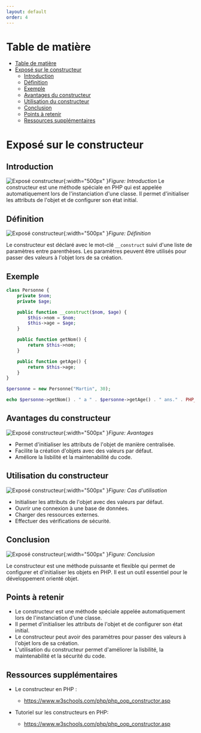 ```yaml
---
layout: default
order: 4
---
```


# Table de matière
- [Table de matière](#table-de-matière)
- [Exposé sur le constructeur](#exposé-sur-le-constructeur)
  - [Introduction](#introduction)
  - [Définition](#définition)
  - [Exemple](#exemple)
  - [Avantages du constructeur](#avantages-du-constructeur)
  - [Utilisation du constructeur](#utilisation-du-constructeur)
  - [Conclusion](#conclusion)
  - [Points à retenir](#points-à-retenir)
  - [Ressources supplémentaires](#ressources-supplémentaires)
<!-- new slide -->

# Exposé sur le constructeur 
## Introduction
![Exposé constructeur](/lab-poo/exposé-constructeur/images/introduction.jpg){:width="500px" }*Figure: Introduction*
Le constructeur est une méthode spéciale en PHP qui est appelée automatiquement lors de l'instanciation d'une classe. Il permet d'initialiser les attributs de l'objet et de configurer son état initial.

## Définition
![Exposé constructeur](/lab-poo/exposé-constructeur/images/definition.jpg){:width="500px" }*Figure: Définition*

Le constructeur est déclaré avec le mot-clé `__construct` suivi d'une liste de paramètres entre parenthèses. Les paramètres peuvent être utilisés pour passer des valeurs à l'objet lors de sa création.
## Exemple

```php
class Personne {
    private $nom;
    private $age;

    public function __construct($nom, $age) {
        $this->nom = $nom;
        $this->age = $age;
    }

    public function getNom() {
        return $this->nom;
    }

    public function getAge() {
        return $this->age;
    }
}

$personne = new Personne("Martin", 30);

echo $personne->getNom() . " a " . $personne->getAge() . " ans." . PHP_EOL;
```

<!-- ![Exposé constructeur](/lab-poo/exposé-constructeur/images/exemple.jpg){:width="500px" }*Figure: Exemple* -->

## Avantages du constructeur
![Exposé constructeur](/lab-poo/exposé-constructeur/images/avantages.jpg){:width="500px" }*Figure: Avantages*

* Permet d'initialiser les attributs de l'objet de manière centralisée.
* Facilite la création d'objets avec des valeurs par défaut.
* Améliore la lisbilité et la maintenabilité du code.

## Utilisation du constructeur
![Exposé constructeur](/lab-poo/exposé-constructeur/images/cas-utilisation.jpg){:width="500px" }*Figure: Cas d'utilisation*

* Initialiser les attributs de l'objet avec des valeurs par défaut.
* Ouvrir une connexion à une base de données.
* Charger des ressources externes.
* Effectuer des vérifications de sécurité.


## Conclusion

![Exposé constructeur](/lab-poo/exposé-constructeur/images/conclusion.jpg){:width="500px" }*Figure: Conclusion*

Le constructeur est une méthode puissante et flexible qui permet de configurer et d'initialiser les objets en PHP. Il est un outil essentiel pour le développement orienté objet.


## Points à retenir

* Le constructeur est une méthode spéciale appelée automatiquement lors de l'instanciation d'une classe.
* Il permet d'initialiser les attributs de l'objet et de configurer son état initial.
* Le constructeur peut avoir des paramètres pour passer des valeurs à l'objet lors de sa création.
* L'utilisation du constructeur permet d'améliorer la lisbilité, la maintenabilité et la sécurité du code.




## Ressources supplémentaires

  
- Le constructeur en PHP :
    - https://www.w3schools.com/php/php_oop_constructor.asp

  
- Tutoriel sur les constructeurs en PHP:
    - https://www.w3schools.com/php/php_oop_constructor.asp

